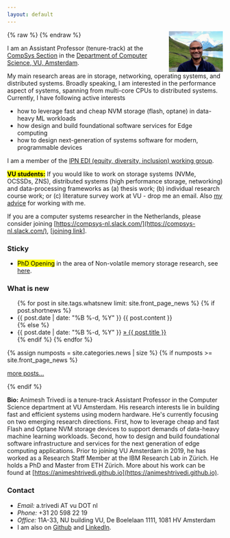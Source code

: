 ```yaml
---
layout: default
---
```

{% raw %}
<a href="/images/2020-atr-image.png" title="View larger picture"><img src="/images/2020-atr-image.png" alt="Photo of Animesh Trivedi"
style="float:right;width:25%;max-width:150px;margin-left:15px;"/></a>
{% endraw %}

<!-- <mark><b>Update:</b></mark> Starting from 2019, I will be joining the Department of Computer Science, VU, Amsterdam as (tenure-track) Assistant Professor. -->

I am an Assistant Professor (tenure-track) at the [CompSys Section](https://www.vucompsys.net/) in the [Department of Computer Science, VU, Amsterdam](https://www.cs.vu.nl/en/index.aspx). 

My main research areas are in storage, networking, operating systems, and distributed systems. Broadly speaking, I am interested in the performance aspect of systems, spanning from multi-core CPUs to distributed systems. Currently, I have following active interests 
  * how to leverage fast and cheap NVM storage (flash, optane) in data-heavy ML workloads
  * how design and build foundational software services for Edge computing
  * how to design next-generation of systems software for modern, programmable devices

I am a member of the [IPN EDI (equity, diversity, inclusion) working group](https://ict-research.nl/edi-working-group/).

<!--am investigating how modern, programmable, high-performance devices (100+ Gbps network, NVMe/Flash/Optane storage, etc.) can be leveraged in large-scale data-processing and machine learning systems such as Spark, Tensorflow, serverless workloads. 

I am one of the founding contributors of the [Apache Crail (Incubating)](https://crail.incubator.apache.org/) project. Prior to joining VU, I was a Researcher at the IBM Research Lab, Zurich. I obtained my PhD and MSc in Computer Science at ETH Zurich.
Prior to joining VU, I was a Researcher at the IBM Research Lab, Zurich. I obtained my PhD and MSc in Computer Science at ETH Zurich.
finished my PhD in Computer Science at ETH Zurich under the supervision of Prof. Thomas Gross.-->

<mark><b>VU students:</b></mark> If you would like to work on storage systems (NVMe, OCSSDs, ZNS), distributed systems (high performance storage, networking) and data-processing frameworks as (a) thesis work; (b) individual research course work; or (c) literature survey work at VU - drop me an email. Also [my advice](/advice/) for working with me.

<!-- <mark><b>TA openings:</b></mark> We have multiple [TA openings](/ta-openings/) in two courses. -->

<!-- <mark><a href="{{ site.base }}/ta-openings/">TA openings</a></mark> --> 

If you are a computer systems researcher in the Netherlands, please consider joining [https://compsys-nl.slack.com/](https://compsys-nl.slack.com/), [[joining link](https://join.slack.com/t/compsys-nl/shared_invite/zt-fx78q58g-Veea9LReM5zA1QqRPQ6peA)].

<!-- 
### Sticky  
  * [<mark>PhD Opening</mark> in the area of NVM storage support for ML](https://workingat.vu.nl/ad/phd-position-in-storage-support-for-machine-learning/w3s7ih), (**deadline: June 15th, 2021**).
  * <mark>CompSys'21 is happening</mark> (June 28th/29th 2021), see [the announcement](/compsys2021-announcement/).
-->
### Sticky  
  * <mark>PhD Opening</mark> in the area of Non-volatile memory storage research, see [here](/21-phd-opening/).

### What is new
<ul class="news list-unstyled">
{% for post in site.tags.whatsnew limit: site.front_page_news %}
    {% if post.shortnews %}
        <li class="shortnews">
            <span class="date">{{ post.date | date: "%B %-d, %Y" }}</span>
            {{ post.content }}
        </li>
    {% else %}
        <li class="bloglink">
            <span class="date">{{ post.date | date: "%B %-d, %Y" }}</span>
            <a href="{{ post.url }}">&raquo; {{ post.title }}</a>
        </li>
    {% endif %}
{% endfor %}
</ul>
{% assign numposts = site.categories.news | size %}
{% if numposts >= site.front_page_news %}
<p><a href="{{ site.base }}/news/">more posts&hellip;</a></p>
{% endif %}

**Bio:** Animesh Trivedi is a tenure-track Assistant Professor in the Computer Science department at VU Amsterdam. His research interests lie in building fast and efficient systems using modern hardware. He's currently focusing on two emerging research directions. First, how to leverage cheap and fast Flash and Optane NVM storage devices to support demands of data-heavy machine learning workloads. Second, how to design and build foundational software infrastructure and services for the next generation of edge computing applications. Prior to joining VU Amsterdam in 2019, he has worked as a Research Staff Member at the IBM Research Lab in Zürich. He holds a PhD and Master from ETH Zürich. More about his work can be found at [https://animeshtrivedi.github.io](https://animeshtrivedi.github.io).

<!-- 
Animesh Trivedi is a tenure-track Assistant Professor in the department of Computer Science at VU Amsterdam. Prior to joining the department in 2019, he has worked as a Research Staff Member at the IBM Research Lab in Zurich. His research interests lie in building fast and efficient distributed systems around modern high-performance, programmable I/O devices. He is currently investigating how to leverage emerging Non-Volatile Memories (NVMs) to support data access demands of machine learning workloads. He is one of the founding members of the Apache Crail (Incubating) project. He holds a PhD and master from ETH Zurich. More about his work can be found at [https://animeshtrivedi.github.io](https://animeshtrivedi.github.io).-->

### Contact
  * *Email:* a.trivedi AT vu DOT nl 
  * *Phone:* +31 20 598 22 19 
  * *Office:* 11A-33, NU building VU, De Boelelaan 1111, 1081 HV Amsterdam
  * I am also on [Github](https://github.com/animeshtrivedi) and [LinkedIn](https://ch.linkedin.com/in/animesh-trivedi-5407aa2).
